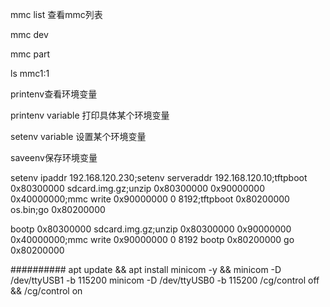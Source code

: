mmc list
查看mmc列表

mmc dev

mmc part

ls mmc1:1

printenv查看环境变量

printenv variable
打印具体某个环境变量

setenv variable
设置某个环境变量

saveenv保存环境变量

setenv ipaddr 192.168.120.230;setenv serveraddr 192.168.120.10;tftpboot 0x80300000 sdcard.img.gz;unzip 0x80300000 0x90000000 0x40000000;mmc write 0x90000000 0 8192;tftpboot 0x80200000 os.bin;go 0x80200000

bootp 0x80300000 sdcard.img.gz;unzip 0x80300000 0x90000000 0x40000000;mmc write 0x90000000 0 8192
bootp 0x80200000 
go 0x80200000

##########
apt update && apt install minicom -y && minicom -D /dev/ttyUSB1 -b 115200
minicom -D /dev/ttyUSB0 -b 115200
/cg/control off && /cg/control on